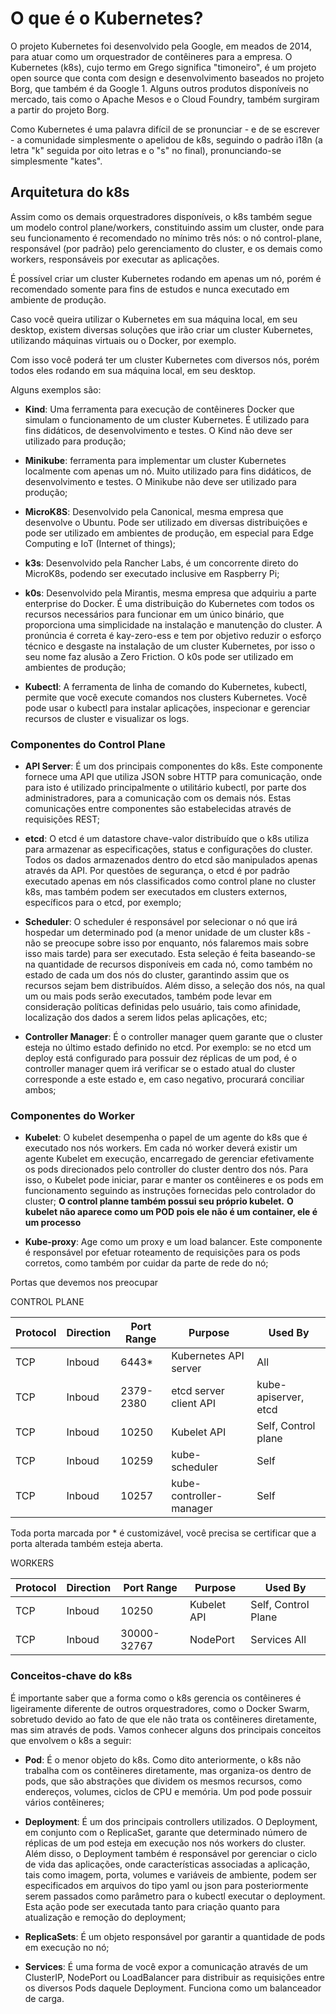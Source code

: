 # O que é o Kubernetes?

O projeto Kubernetes foi desenvolvido pela Google, em meados de 2014, para atuar como um orquestrador de contêineres para a empresa. O Kubernetes (k8s), cujo termo em Grego significa "timoneiro", é um projeto open source que conta com design e desenvolvimento baseados no projeto Borg, que também é da Google 1. Alguns outros produtos disponíveis no mercado, tais como o Apache Mesos e o Cloud Foundry, também surgiram a partir do projeto Borg.

Como Kubernetes é uma palavra difícil de se pronunciar - e de se escrever - a comunidade simplesmente o apelidou de k8s, seguindo o padrão i18n (a letra "k" seguida por oito letras e o "s" no final), pronunciando-se simplesmente "kates".

## Arquitetura do k8s

Assim como os demais orquestradores disponíveis, o k8s também segue um modelo control plane/workers, constituindo assim um cluster, onde para seu funcionamento é recomendado no mínimo três nós: o nó control-plane, responsável (por padrão) pelo gerenciamento do cluster, e os demais como workers, responsáveis por executar as aplicações.

É possível criar um cluster Kubernetes rodando em apenas um nó, porém é recomendado somente para fins de estudos e nunca executado em ambiente de produção.

Caso você queira utilizar o Kubernetes em sua máquina local, em seu desktop, existem diversas soluções que irão criar um cluster Kubernetes, utilizando máquinas virtuais ou o Docker, por exemplo.

Com isso você poderá ter um cluster Kubernetes com diversos nós, porém todos eles rodando em sua máquina local, em seu desktop.

Alguns exemplos são:

- **Kind**: Uma ferramenta para execução de contêineres Docker que simulam o funcionamento de um cluster Kubernetes. É utilizado para fins didáticos, de desenvolvimento e testes. O Kind não deve ser utilizado para produção;

- **Minikube**: ferramenta para implementar um cluster Kubernetes localmente com apenas um nó. Muito utilizado para fins didáticos, de desenvolvimento e testes. O Minikube não deve ser utilizado para produção;

- **MicroK8S**: Desenvolvido pela Canonical, mesma empresa que desenvolve o Ubuntu. Pode ser utilizado em diversas distribuições e pode ser utilizado em ambientes de produção, em especial para Edge Computing e IoT (Internet of things);

- **k3s**: Desenvolvido pela Rancher Labs, é um concorrente direto do MicroK8s, podendo ser executado inclusive em Raspberry Pi;

- **k0s**: Desenvolvido pela Mirantis, mesma empresa que adquiriu a parte enterprise do Docker. É uma distribuição do Kubernetes com todos os recursos necessários para funcionar em um único binário, que proporciona uma simplicidade na instalação e manutenção do cluster. A pronúncia é correta é kay-zero-ess e tem por objetivo reduzir o esforço técnico e desgaste na instalação de um cluster Kubernetes, por isso o seu nome faz alusão a Zero Friction. O k0s pode ser utilizado em ambientes de produção;
  
- **Kubectl**: A ferramenta de linha de comando do Kubernetes, kubectl, permite que você execute comandos nos clusters Kubernetes. Você pode usar o kubectl para instalar aplicações, inspecionar e gerenciar recursos de cluster e visualizar os logs.

### Componentes do Control Plane

- **API Server**: É um dos principais componentes do k8s. Este componente fornece uma API que utiliza JSON sobre HTTP para comunicação, onde para isto é utilizado principalmente o utilitário kubectl, por parte dos administradores, para a comunicação com os demais nós. Estas comunicações entre componentes são estabelecidas através de requisições REST;

- **etcd**: O etcd é um datastore chave-valor distribuído que o k8s utiliza para armazenar as especificações, status e configurações do cluster. Todos os dados armazenados dentro do etcd são manipulados apenas através da API. Por questões de segurança, o etcd é por padrão executado apenas em nós classificados como control plane no cluster k8s, mas também podem ser executados em clusters externos, específicos para o etcd, por exemplo;

- **Scheduler**: O scheduler é responsável por selecionar o nó que irá hospedar um determinado pod (a menor unidade de um cluster k8s - não se preocupe sobre isso por enquanto, nós falaremos mais sobre isso mais tarde) para ser executado. Esta seleção é feita baseando-se na quantidade de recursos disponíveis em cada nó, como também no estado de cada um dos nós do cluster, garantindo assim que os recursos sejam bem distribuídos. Além disso, a seleção dos nós, na qual um ou mais pods serão executados, também pode levar em consideração políticas definidas pelo usuário, tais como afinidade, localização dos dados a serem lidos pelas aplicações, etc;

- **Controller Manager**: É o controller manager quem garante que o cluster esteja no último estado definido no etcd. Por exemplo: se no etcd um deploy está configurado para possuir dez réplicas de um pod, é o controller manager quem irá verificar se o estado atual do cluster corresponde a este estado e, em caso negativo, procurará conciliar ambos;

### Componentes do Worker

- **Kubelet**: O kubelet desempenha o papel de um agente do k8s que é executado nos nós workers. Em cada nó worker deverá existir um agente Kubelet em execução, encarregado de gerenciar efetivamente os pods direcionados pelo controller do cluster dentro dos nós. Para isso, o Kubelet pode iniciar, parar e manter os contêineres e os pods em funcionamento seguindo as instruções fornecidas pelo controlador do cluster; **O control planne também possui seu próprio kubelet.** **O kubelet não aparece como um POD pois ele não é um container, ele é um processo**

- **Kube-proxy**: Age como um proxy e um load balancer. Este componente é responsável por efetuar roteamento de requisições para os pods corretos, como também por cuidar da parte de rede do nó;

Portas que devemos nos preocupar

CONTROL PLANE

| Protocol | Direction | Port Range | Purpose                 | Used By              |
| -------- | --------- | ---------- | ----------------------- | -------------------- |
| TCP      | Inboud    | 6443*      | Kubernetes API server   | All                  |
| TCP      | Inboud    | 2379-2380  | etcd server client API  | kube-apiserver, etcd |
| TCP      | Inboud    | 10250      | Kubelet API             | Self, Control plane  |
| TCP      | Inboud    | 10259      | kube-scheduler          | Self                 |
| TCP      | Inboud    | 10257      | kube-controller-manager | Self                 |

Toda porta marcada por * é customizável, você precisa se certificar que a porta alterada também esteja aberta.
  
WORKERS

| Protocol | Direction | Port Range  | Purpose     | Used By             |
| -------- | --------- | ----------- | ----------- | ------------------- |
| TCP      | Inboud    | 10250       | Kubelet API | Self, Control Plane |
| TCP      | Inboud    | 30000-32767 | NodePort    | Services All        |

### Conceitos-chave do k8s

É importante saber que a forma como o k8s gerencia os contêineres é ligeiramente diferente de outros orquestradores, como o Docker Swarm, sobretudo devido ao fato de que ele não trata os contêineres diretamente, mas sim através de pods. Vamos conhecer alguns dos principais conceitos que envolvem o k8s a seguir:

- **Pod**: É o menor objeto do k8s. Como dito anteriormente, o k8s não trabalha com os contêineres diretamente, mas organiza-os dentro de pods, que são abstrações que dividem os mesmos recursos, como endereços, volumes, ciclos de CPU e memória. Um pod pode possuir vários contêineres;

- **Deployment**: É um dos principais controllers utilizados. O Deployment, em conjunto com o ReplicaSet, garante que determinado número de réplicas de um pod esteja em execução nos nós workers do cluster. Além disso, o Deployment também é responsável por gerenciar o ciclo de vida das aplicações, onde características associadas a aplicação, tais como imagem, porta, volumes e variáveis de ambiente, podem ser especificados em arquivos do tipo yaml ou json para posteriormente serem passados como parâmetro para o kubectl executar o deployment. Esta ação pode ser executada tanto para criação quanto para atualização e remoção do deployment;

- **ReplicaSets**: É um objeto responsável por garantir a quantidade de pods em execução no nó;

- **Services**: É uma forma de você expor a comunicação através de um ClusterIP, NodePort ou LoadBalancer para distribuir as requisições entre os diversos Pods daquele Deployment. Funciona como um balanceador de carga.